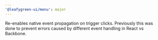 ```yaml
---
'@leafygreen-ui/menu': major
---
```


Re-enables native event propagation on trigger clicks. Previously this was done to prevent errors caused by different event handling in React vs Backbone.
